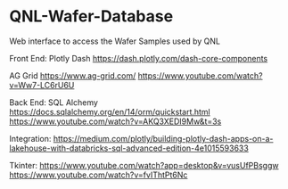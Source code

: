 # QNL-Wafer-Database
Web interface to access the Wafer Samples used by QNL 

Front End: Plotly Dash
https://dash.plotly.com/dash-core-components

AG Grid
https://www.ag-grid.com/
https://www.youtube.com/watch?v=Ww7-LC6rU6U

Back End: SQL Alchemy
https://docs.sqlalchemy.org/en/14/orm/quickstart.html 
https://www.youtube.com/watch?v=AKQ3XEDI9Mw&t=3s

Integration:
https://medium.com/plotly/building-plotly-dash-apps-on-a-lakehouse-with-databricks-sql-advanced-edition-4e1015593633

Tkinter: https://www.youtube.com/watch?app=desktop&v=vusUfPBsggw
https://www.youtube.com/watch?v=fvIThtPt6Nc
